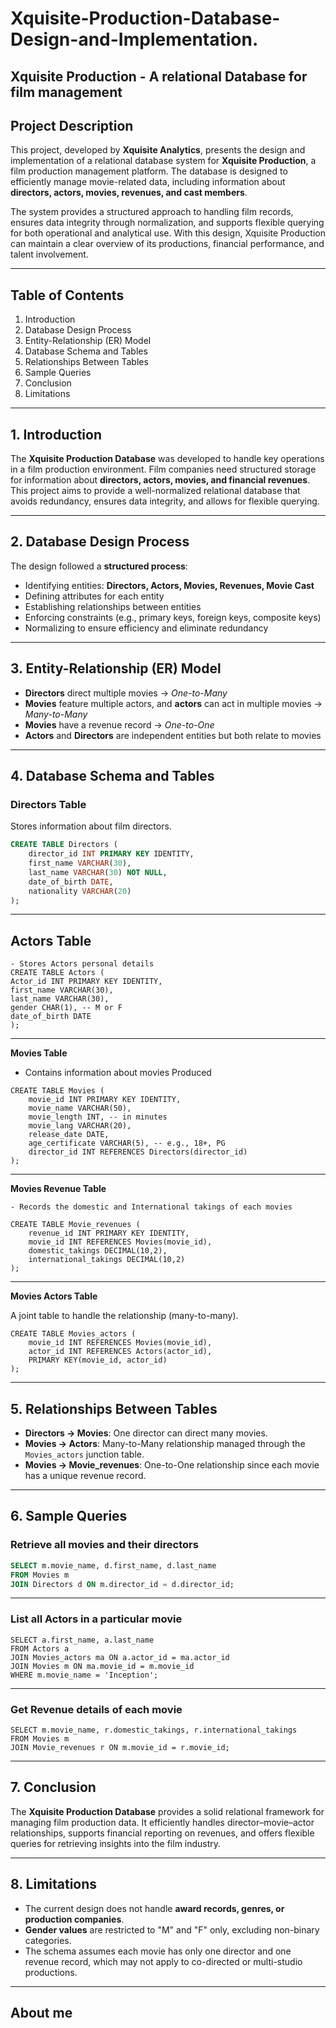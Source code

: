 # Xquisite-Production-Database-Design-and-Implementation.
**Xquisite Production - A relational Database for film management**
---

## Project Description  
This project, developed by **Xquisite Analytics**, presents the design and implementation of a relational database system for **Xquisite Production**, a film production management platform. The database is designed to efficiently manage movie-related data, including information about **directors, actors, movies, revenues, and cast members**.  

The system provides a structured approach to handling film records, ensures data integrity through normalization, and supports flexible querying for both operational and analytical use. With this design, Xquisite Production can maintain a clear overview of its productions, financial performance, and talent involvement.  

---

## Table of Contents  
1. Introduction  
2. Database Design Process  
3. Entity-Relationship (ER) Model  
4. Database Schema and Tables  
5. Relationships Between Tables  
6. Sample Queries  
7. Conclusion  
8. Limitations  

---

## 1. Introduction  
The **Xquisite Production Database** was developed to handle key operations in a film production environment. Film companies need structured storage for information about **directors, actors, movies, and financial revenues**. This project aims to provide a well-normalized relational database that avoids redundancy, ensures data integrity, and allows for flexible querying.  

---

## 2. Database Design Process  
The design followed a **structured process**:  
- Identifying entities: **Directors, Actors, Movies, Revenues, Movie Cast**  
- Defining attributes for each entity  
- Establishing relationships between entities  
- Enforcing constraints (e.g., primary keys, foreign keys, composite keys)  
- Normalizing to ensure efficiency and eliminate redundancy  

---

## 3. Entity-Relationship (ER) Model  
- **Directors** direct multiple movies → *One-to-Many*  
- **Movies** feature multiple actors, and **actors** can act in multiple movies → *Many-to-Many*  
- **Movies** have a revenue record → *One-to-One*  
- **Actors** and **Directors** are independent entities but both relate to movies  

---

## 4. Database Schema and Tables  

### **Directors Table**  
Stores information about film directors.  

```sql
CREATE TABLE Directors (
	director_id INT PRIMARY KEY IDENTITY,
	first_name VARCHAR(30), 
	last_name VARCHAR(30) NOT NULL,
	date_of_birth DATE,
	nationality VARCHAR(20)
);
```
---
## Actors Table
```
- Stores Actors personal details
CREATE TABLE Actors (
Actor_id INT PRIMARY KEY IDENTITY,
first_name VARCHAR(30),
last_name VARCHAR(30),
gender CHAR(1), -- M or F
date_of_birth DATE
);
```
---
**Movies Table**

- Contains information about movies Produced
```
CREATE TABLE Movies (
	movie_id INT PRIMARY KEY IDENTITY,
	movie_name VARCHAR(50),
	movie_length INT, -- in minutes
	movie_lang VARCHAR(20),
	release_date DATE,
	age_certificate VARCHAR(5), -- e.g., 18+, PG
	director_id INT REFERENCES Directors(director_id)
);
```
---
**Movies Revenue Table**
```
- Records the domestic and International takings of each movies

CREATE TABLE Movie_revenues (
	revenue_id INT PRIMARY KEY IDENTITY,
	movie_id INT REFERENCES Movies(movie_id),
	domestic_takings DECIMAL(10,2),
	international_takings DECIMAL(10,2)
);
```
---

**Movies Actors Table**

A joint table to handle the relationship (many-to-many).
```
CREATE TABLE Movies_actors (
	movie_id INT REFERENCES Movies(movie_id),
	actor_id INT REFERENCES Actors(actor_id),
	PRIMARY KEY(movie_id, actor_id)
);
```
---

## 5. Relationships Between Tables  
- **Directors → Movies**: One director can direct many movies.  
- **Movies → Actors**: Many-to-Many relationship managed through the `Movies_actors` junction table.  
- **Movies → Movie_revenues**: One-to-One relationship since each movie has a unique revenue record.  
---

## 6. Sample Queries  

### Retrieve all movies and their directors  
```sql
SELECT m.movie_name, d.first_name, d.last_name
FROM Movies m
JOIN Directors d ON m.director_id = d.director_id;
```
---
### List all Actors in a particular movie
```
SELECT a.first_name, a.last_name
FROM Actors a
JOIN Movies_actors ma ON a.actor_id = ma.actor_id
JOIN Movies m ON ma.movie_id = m.movie_id
WHERE m.movie_name = 'Inception';
```
---
### Get Revenue details of each movie
```
SELECT m.movie_name, r.domestic_takings, r.international_takings
FROM Movies m
JOIN Movie_revenues r ON m.movie_id = r.movie_id;
```
---
## 7. Conclusion  
The **Xquisite Production Database** provides a solid relational framework for managing film production data. It efficiently handles director–movie–actor relationships, supports financial reporting on revenues, and offers flexible queries for retrieving insights into the film industry.  

---

## 8. Limitations  
- The current design does not handle **award records, genres, or production companies**.  
- **Gender values** are restricted to "M" and "F" only, excluding non-binary categories.  
- The schema assumes each movie has only one director and one revenue record, which may not apply to co-directed or multi-studio productions.
---
## About me 



